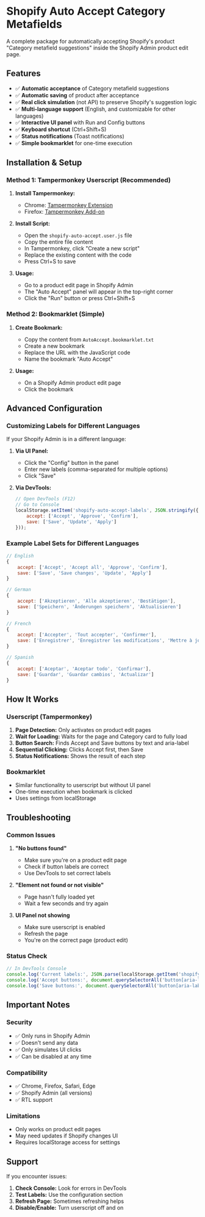 # Shopify Auto Accept Category Metafields

A complete package for automatically accepting Shopify's product "Category metafield suggestions" inside the Shopify Admin product edit page.

## Features

- ✅ **Automatic acceptance** of Category metafield suggestions
- ✅ **Automatic saving** of product after acceptance
- ✅ **Real click simulation** (not API) to preserve Shopify's suggestion logic
- ✅ **Multi-language support** (English, and customizable for other languages)
- ✅ **Interactive UI panel** with Run and Config buttons
- ✅ **Keyboard shortcut** (Ctrl+Shift+S)
- ✅ **Status notifications** (Toast notifications)
- ✅ **Simple bookmarklet** for one-time execution

## Installation & Setup

### Method 1: Tampermonkey Userscript (Recommended)

1. **Install Tampermonkey:**
   - Chrome: [Tampermonkey Extension](https://chrome.google.com/webstore/detail/tampermonkey/dhdgffkkebhmkfjojejmpbldmpobfkfo)
   - Firefox: [Tampermonkey Add-on](https://addons.mozilla.org/en-US/firefox/addon/tampermonkey/)

2. **Install Script:**
   - Open the `shopify-auto-accept.user.js` file
   - Copy the entire file content
   - In Tampermonkey, click "Create a new script"
   - Replace the existing content with the code
   - Press Ctrl+S to save

3. **Usage:**
   - Go to a product edit page in Shopify Admin
   - The "Auto Accept" panel will appear in the top-right corner
   - Click the "Run" button or press Ctrl+Shift+S

### Method 2: Bookmarklet (Simple)

1. **Create Bookmark:**
   - Copy the content from `AutoAccept.bookmarklet.txt`
   - Create a new bookmark
   - Replace the URL with the JavaScript code
   - Name the bookmark "Auto Accept"

2. **Usage:**
   - On a Shopify Admin product edit page
   - Click the bookmark

## Advanced Configuration

### Customizing Labels for Different Languages

If your Shopify Admin is in a different language:

1. **Via UI Panel:**
   - Click the "Config" button in the panel
   - Enter new labels (comma-separated for multiple options)
   - Click "Save"

2. **Via DevTools:**
   ```javascript
   // Open DevTools (F12)
   // Go to Console
   localStorage.setItem('shopify-auto-accept-labels', JSON.stringify({
       accept: ['Accept', 'Approve', 'Confirm'],
       save: ['Save', 'Update', 'Apply']
   }));
   ```

### Example Label Sets for Different Languages

```javascript
// English
{
    accept: ['Accept', 'Accept all', 'Approve', 'Confirm'],
    save: ['Save', 'Save changes', 'Update', 'Apply']
}

// German
{
    accept: ['Akzeptieren', 'Alle akzeptieren', 'Bestätigen'],
    save: ['Speichern', 'Änderungen speichern', 'Aktualisieren']
}

// French
{
    accept: ['Accepter', 'Tout accepter', 'Confirmer'],
    save: ['Enregistrer', 'Enregistrer les modifications', 'Mettre à jour']
}

// Spanish
{
    accept: ['Aceptar', 'Aceptar todo', 'Confirmar'],
    save: ['Guardar', 'Guardar cambios', 'Actualizar']
}
```

## How It Works

### Userscript (Tampermonkey)

1. **Page Detection:** Only activates on product edit pages
2. **Wait for Loading:** Waits for the page and Category card to fully load
3. **Button Search:** Finds Accept and Save buttons by text and aria-label
4. **Sequential Clicking:** Clicks Accept first, then Save
5. **Status Notifications:** Shows the result of each step

### Bookmarklet

- Similar functionality to userscript but without UI panel
- One-time execution when bookmark is clicked
- Uses settings from localStorage

## Troubleshooting

### Common Issues

1. **"No buttons found"**
   - Make sure you're on a product edit page
   - Check if button labels are correct
   - Use DevTools to set correct labels

2. **"Element not found or not visible"**
   - Page hasn't fully loaded yet
   - Wait a few seconds and try again

3. **UI Panel not showing**
   - Make sure userscript is enabled
   - Refresh the page
   - You're on the correct page (product edit)

### Status Check

```javascript
// In DevTools Console
console.log('Current labels:', JSON.parse(localStorage.getItem('shopify-auto-accept-labels') || '{}'));
console.log('Accept buttons:', document.querySelectorAll('button[aria-label*="Accept"], button:contains("Accept")'));
console.log('Save buttons:', document.querySelectorAll('button[aria-label*="Save"], button:contains("Save")'));
```

## Important Notes

### Security
- ✅ Only runs in Shopify Admin
- ✅ Doesn't send any data
- ✅ Only simulates UI clicks
- ✅ Can be disabled at any time

### Compatibility
- ✅ Chrome, Firefox, Safari, Edge
- ✅ Shopify Admin (all versions)
- ✅ RTL support

### Limitations
- Only works on product edit pages
- May need updates if Shopify changes UI
- Requires localStorage access for settings

## Support

If you encounter issues:

1. **Check Console:** Look for errors in DevTools
2. **Test Labels:** Use the configuration section
3. **Refresh Page:** Sometimes refreshing helps
4. **Disable/Enable:** Turn userscript off and on

